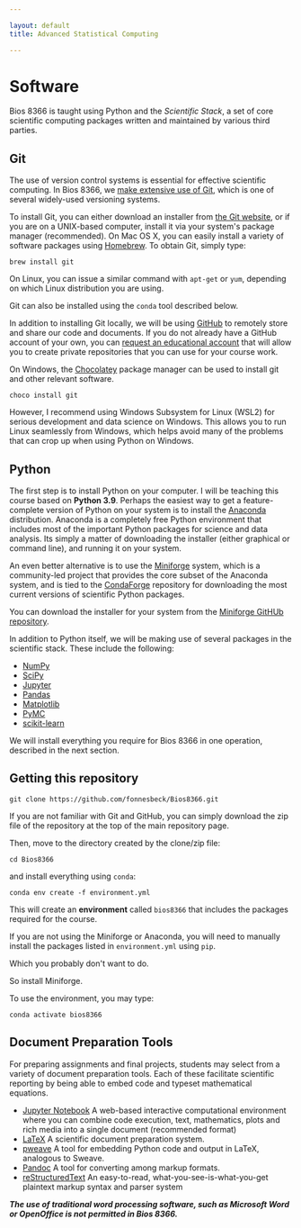 ```yaml
---

layout: default
title: Advanced Statistical Computing

---
```


# Software

Bios 8366 is taught using Python and the *Scientific Stack*, a set of core scientific computing packages written and maintained by various third parties.

## Git

The use of version control systems is essential for effective scientific computing. In Bios 8366, we [make extensive use of Git](http://fonnesbeck.github.io/Bios8366/git.html), which is one of several widely-used versioning systems.

To install Git, you can either download an installer from [the Git website](http://git-scm.com), or if you are on a UNIX-based computer, install it via your system's package manager (recommended). On Mac OS X, you can easily install a variety of software packages using [Homebrew](http://mxcl.github.io/homebrew/ "Homebrew — MacPorts driving you to drink? Try Homebrew!"). To obtain Git, simply type:

    brew install git

On Linux, you can issue a similar command with `apt-get` or `yum`, depending on which Linux distribution you are using.

Git can also be installed using the `conda` tool described below.

In addition to installing Git locally, we will be using [GitHub](https://github.com/ "GitHub · Build software better, together.") to remotely store and share our code and documents. If you do not already have a GitHub account of your own, you can [request an educational account](https://github.com/edu) that will allow you to create private repositories that you can use for your course work.

On Windows, the [Chocolatey](https://chocolatey.org/) package manager can be used to install git and other relevant software. 

    choco install git

However, I recommend using Windows Subsystem for Linux (WSL2) for serious development and data science on Windows. This allows you to run Linux seamlessly from Windows, which helps avoid many of the problems that can crop up when using Python on Windows.


## Python

The first step is to install Python on your computer. I will be teaching this course based on **Python 3.9**. Perhaps the easiest way to get a feature-complete version of Python on your system is to install the [Anaconda](http://www.anaconda.com/download) distribution. Anaconda is a completely free Python environment that includes most of the important Python packages for science and data analysis. Its simply a matter of downloading the installer (either graphical or command line), and running it on your system.

An even better alternative is to use the [Miniforge](https://github.com/conda-forge/miniforge) system, which is a community-led project that provides the core subset of the Anaconda system, and is tied to the [CondaForge](https://conda-forge.org/ "CondaForge — The community-driven conda repository.") repository for downloading the most current versions of scientific Python packages.

You can download the installer for your system from the [Miniforge GitHUb repository](https://github.com/conda-forge/miniforge#download).

In addition to Python itself, we will be making use of several packages in the scientific stack. These include the following:

* [NumPy](http://www.numpy.org/ "NumPy &mdash; Numpy")
* [SciPy](http://www.scipy.org/ "SciPy.org &mdash; SciPy.org")
* [Jupyter](http://jupyter.org/ "Jupyter")
* [Pandas](http://pandas.pydata.org/ "Python Data Analysis Library &mdash; pandas: Python Data Analysis Library")
* [Matplotlib](http://matplotlib.org/ "matplotlib: python plotting &mdash; Matplotlib 1.2.1 documentation")
* [PyMC](https://github.com/pymc-devs/pymc "pymc-devs/pymc · GitHub")
* [scikit-learn](http://scikit-learn.org/ "scikit-learn: machine learning in Python &mdash; scikit-learn documentation")

We will install everything you require for Bios 8366 in one operation, described in the next section.

## Getting this repository

    git clone https://github.com/fonnesbeck/Bios8366.git

If you are not familiar with Git and GitHub, you can simply download the zip file of the repository at the top of the main repository page.

Then, move to the directory created by the clone/zip file:

    cd Bios8366

and install everything using `conda`:

    conda env create -f environment.yml
    
This will create an **environment** called `bios8366` that includes the packages required for the course.    
    
If you are not using the Miniforge or Anaconda, you will need to manually install the packages listed in `environment.yml` using `pip`.

Which you probably don't want to do.

So install Miniforge.

To use the environment, you may type:

    conda activate bios8366


## Document Preparation Tools

For preparing assignments and final projects, students may select from a variety of document preparation tools. Each of these facilitate scientific reporting by being able to embed code and typeset mathematical equations.

* [Jupyter Notebook](http://jupyter.org) A web-based interactive computational environment where you can combine code execution, text, mathematics, plots and rich media into a single document (recommended format)
* [LaTeX](http://www.latex-project.org) A scientific document preparation system.
* [pweave](http://mpastell.com/pweave/ "About Pweave &mdash; Pweave - reports from data with Python") A tool for embedding Python code and output in LaTeX, analogous to Sweave.
* [Pandoc](http://johnmacfarlane.net/pandoc/ "Pandoc - About pandoc") A tool for converting among markup formats.
* [reStructuredText](http://docutils.sourceforge.net/rst.html "reStructuredText") An easy-to-read, what-you-see-is-what-you-get plaintext markup syntax and parser system

***The use of traditional word processing software, such as Microsoft Word or OpenOffice is not permitted in Bios 8366.***
